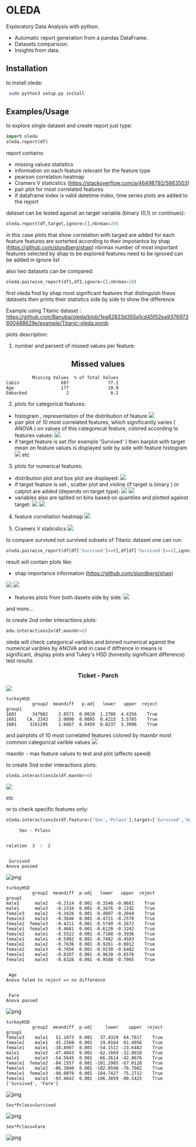 # OLEDA

 Exploratory Data Analysis with python.
 
- Automatic report generation from a pandas DataFrame.
- Datasets comparision.
- Insights from data.



Installation
------------------
to install oleda:
```bash
 sudo python3 setup.py install
```
Examples/Usage
--------

to explore single dataset and create report just type:
```python
import oleda
oleda.report(df)
```
report contains:
- missing values statistics
- information on each feature relevant for the feature type
- pearson correlation heatmap
- Cramers V staticstics (https://stackoverflow.com/a/46498792/5863503)
- pair plot for most correlated features
- if dataframe index is valid datetime index, time series plots are added to the report

dataset can be tested against an target variable (binary (0,1) or continues):  

```python
oleda.report(df,target,ignore=[],nbrmax=20)
```
in this case plots that show correlation with targed are added for each feature
features are sorterted according to their impotantce by shap (https://github.com/slundberg/shap)
nbrmax number of most important features selected by shap to be explored
features need to be ignored can be added in ignore list 

also two datasets can be compared:
```python   
oleda.pairwise_report(df1,df2,ignore=[],nbrmax=20)
```
first oleda find by shap most significant features that distinguish these datasets
then prints their statistics side by side to show the difference

Example using Titanic dataset :
https://github.com/Banuba/oleda/blob/1ea82833d355a1cd45f52ea9376973600488629e/example/Titanic-oleda.ipynb

plots description:

1. number and persent of missed values per feature:

<h2 align="center">Missed values</h2>
      
              Missing Values  % of Total Values
    Cabin                687               77.1
    Age                  177               19.9
    Embarked               2                0.2

2. plots for categorical features:
- histogram , representation of the distribution of feature
![](README_files/output_2_10.png)
- pair plot of 10 most correlated features, which significantly varies ( ANOVA ) on values of this categorecal feature, colored according to features values:
![](README_files/output_2_19.png)
- if target feature is set (for example 'Survived' ) then barplot with target mean on feature values is displayed side by side with feature histogram
![](README_files/output_3_25.png)
etc

3. plots for numerical features:
- distribution plot and box plot are displayed:
![](README_files/output_2_52.png)
- if target feature is set , scatter plot and violine (if target is binary ) or catplot are added (depends on target type):
![](README_files/output_3_38.png)
![](README_files/output_4_17.png)
- variables also are splited on bins based on quantiles and plotted against target:
![](README_files/output_4_23.png)
![](README_files/output_4_24.png)
 
4. feature correllation heatmap
![](README_files/output_2_74.png)

5. Cramers V staticstics
![](README_files/output_2_79.png)

to compare survived not survived subsets of Titanic dataset one can run:

```python   
oleda.pairwise_report(df[df['Survived']==0],df[df['Survived']==1],ignore=['Survived'])
```
result will contain plots like:
- shap importance information (https://github.com/slundberg/shap)

![](README_files/output_7_4.png)
![](README_files/output_7_5.png)
- features plots from both dasets side by side:
![](README_files/output_7_24.png)

and more...

to create 2nd order interactions plots:
```python 
eda.interactions2x(df,maxnbr=6)
```
oleda will check categorical varibles and binned numerical against the numerical varibles by ANOVA
and in case if diffrence in means is significant, display plots and Tukey's HSD (honestly significant difference) test results

<h3 align="center">Ticket - Parch</h3>

![](README_files/output_4_149.png)


    turkeyHSD
              group2  meandiff   p-adj   lower   upper  reject
    group1                                                    
    1601      347082    2.8571  0.0010  1.2786  4.4356    True
    1601    CA. 2343    2.0000  0.0095  0.4215  3.5785    True
    1601     3101295    1.6667  0.0459  0.0237  3.3096    True
    
    
and pairplots of 10 most correlated features colored by maxnbr most common categorical varible values
![](README_files/output_4_151.png)

maxnbr - max feature values to test and plot (affects speed)

to create 3nd order interactions plots:
```python 
oleda.interactions3x(df,maxnbr=6)
```

![](README_files/output_5_209.png)

etc

or to check specific features only:

```python 
oleda.interactions3x(df,feature=['Sex','Pclass'],target=['Survived','Age','Fare'],maxnbr=10)
```


         Sex - Pclass
   
      
    relation  3  :  2
    
    
     Survived
    Anova passed


![png](README_files/output_10_4.png)


    turkeyHSD
              group2  meandiff  p-adj   lower   upper  reject
    group1                                                   
    male1      male2   -0.2114  0.001 -0.3548 -0.0681    True
    male1      male3   -0.2334  0.001 -0.3476 -0.1192    True
    female3    male2   -0.3426  0.001 -0.4807 -0.2044    True
    female3    male3   -0.3646  0.001 -0.4721 -0.2570    True
    female2  female3   -0.4211  0.001 -0.5749 -0.2672    True
    female1  female3   -0.4681  0.001 -0.6120 -0.3242    True
    female2    male1   -0.5522  0.001 -0.7108 -0.3936    True
    female1    male1   -0.5992  0.001 -0.7482 -0.4503    True
    female2    male2   -0.7636  0.001 -0.9261 -0.6012    True
    female2    male3   -0.7856  0.001 -0.9230 -0.6482    True
    female1    male2   -0.8107  0.001 -0.9638 -0.6576    True
    female1    male3   -0.8326  0.001 -0.9588 -0.7065    True
    
    
     Age
    Anova faled to reject => no difference 
    
    
     Fare
    Anova passed


![png](README_files/output_10_6.png)


    turkeyHSD
              group2  meandiff  p-adj     lower    upper  reject
    group1                                                      
    female3    male1   51.1073  0.001   37.4329  64.7817    True
    female2    male1   45.2560  0.001   29.0164  61.4956    True
    female1    male1  -38.8997  0.001  -54.1512 -23.6482    True
    male1      male2  -47.4843  0.001  -62.1669 -32.8018    True
    male1      male3  -54.5645  0.001  -66.2614 -42.8676    True
    female1  female2  -84.1557  0.001 -101.2985 -67.0128    True
    female1    male2  -86.3840  0.001 -102.0598 -70.7082    True
    female1  female3  -90.0070  0.001 -104.7427 -75.2712    True
    female1    male3  -93.4642  0.001 -106.3859 -80.5425    True
    ['Survived', 'Fare']

![png](README_files/output_10_8.png)

    Sex*Pclass=Survived

![png](README_files/output_10_10.png)

    Sex*Pclass=Fare

![png](README_files/output_10_12.png)


